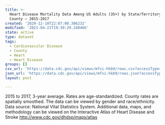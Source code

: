 ```yaml
---
title: >-
  Heart Disease Mortality Data Among US Adults (35+) by State/Territory and
  County – 2015-2017
created: '2020-12-10T22:07:00.306232'
modified: '2021-04-21T19:30:29.240466'
state: active
type: dataset
tags:
  - Cardiovascular Disease
  - County
  - Heart
  - Heart Disease
groups: []
csv_url: 'https://data.cdc.gov/api/views/mfvi-hkb9/rows.csv?accessType=DOWNLOAD'
json_url: 'https://data.cdc.gov/api/views/mfvi-hkb9/rows.json?accessType=DOWNLOAD'
layout: post

---
```

2015 to 2017, 3-year average. Rates are age-standardized. County rates are spatially smoothed. The data can be viewed by gender and race/ethnicity. Data source: National Vital Statistics System. Additional data, maps, and methodology can be viewed on the Interactive Atlas of Heart Disease and Stroke http://www.cdc.gov/dhdsp/maps/atlas
